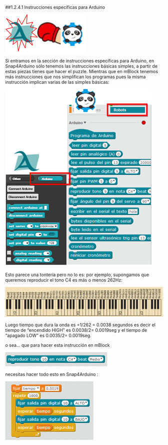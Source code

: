 ##1.2.4.1 Instrucciones específicas para Arduino

![](/images/image18.png)

Si entramos en la sección de instrucciones específicas para Arduino, en Snap4Arduino sólo tenemos las instrucciones básicas simples, a partir de estas piezas tienes que hacer el puzzle. Mientras que en mBlock tenemos más instrucciones que nos simplifican los programas pues la misma instrucción implican varias de las simples básicas:

![](/images/image58.png) 

Esto parece una tontería pero no lo es: por ejemplo, supongamos que queremos reproducir el tono C4 es más o menos 262Hz:

![](/images/image85.png)

Luego tiempo que dura la onda es =1/262 = 0.0038 segundos es decir el tiempo de “encendido HIGH” es 0.0038/2= 0.0019seg y el tiempo de “apagado LOW” es  0.0035/2= 0.0019seg.

o sea… que para hacer esta instrucción en mBlock

![](/images/image51.png)

necesitas hacer todo esto en Snap4Arduino :

![](/assets/tonoC4malo.png)

